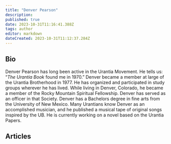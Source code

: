```yaml
---
title: "Denver Pearson"
description:
published: true
date: 2023-10-31T11:16:41.388Z
tags: author
editor: markdown
dateCreated: 2023-10-31T11:12:37.284Z
---
```


## Bio

Denver Pearson has long been active in the Urantia Movement. He tells us: “_The Urantia Book_ found me in 1970.” Denver became a member at large of the Urantia Brotherhood in 1977. He has organized and participated in study groups wherever he has lived. While living in Denver, Colorado, he became a member of the Rocky Mountain Spiritual Fellowship. Denver has served as an officer in that Society. Denver has a Bachelors degree in fine arts from the University of New Mexico. Many Urantians know Denver as an accomplished musician, and he published a musical tape of original songs inspired by the UB. He is currently working on a novel based on the Urantia Papers.

## Articles

